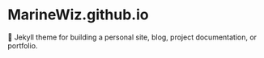 # MarineWiz.github.io
:triangular_ruler: Jekyll theme for building a personal site, blog, project documentation, or portfolio.
